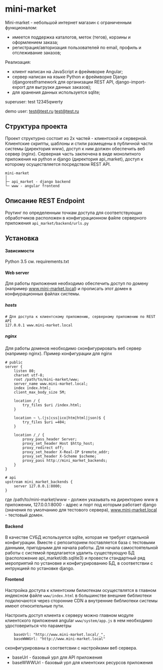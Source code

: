 mini-market
===========

Mini-market - небольшой интернет магазин с ограниченным функционалом:
* имеется поддержка каталогов, меток (тегов), корзины и оформлением заказа;
* регистрация/авторизация пользователей по email, профиль и отслеживание заказов;

Реализация:
- клиент написан на JavaScript и фреймворке Angular;
- сервер написан на языке Python и фреймворке Django
(djangorestframework для организации REST API, django-import-export для выгрузки данных заказов);
- для хранения данных используется sqlite;


superuser: test 12345qwerty

demo user: test@test.ru test@test.ru

Структура проекта
-----------------

Проект структурно состоит из 2х частей - клиентской и серверной.
Клиентские скрипты, шаблоны и стили размещены в публичной части системы (директория www), доступ к ним должен обеспечить веб сервер (nginx).
Серверная часть заключена в виде монолитного приложения на python и django (директория api_market), доступ к которому осуществляется посредством REST API.

```
mini-market
│
├─ api_market - django backend
└─ www - angular frontend
```

Описание REST Endpoint
----------------------

Роутинг по определенным точкам доступа для соответствующих обработчиков расположен в конфигурационном
файле серверного приложения ```api_market/backend/urls.py```

Установка
---------


#### Зависимости

Python 3.5 см. requirements.txt

#### Web server

Для работы приложения необходимо обеспечить доступ по домену (например www.mini-market.local)
и прописать этот домен в конфиурационных файлах системы.

##### hosts

    # Для доступа к клиентскому приложению, серверному приложению по REST API
    127.0.0.1 www.mini-market.local

##### nginx

Для работы доменов необходимо сконфигурировать веб сервер (например nginx).
Пример конфигурации для nginx
```
# public
server {
    listen 80;
    charset utf-8;
    root /path/to/mini-market/www;
    server_name www.mini-market.local;
    index index.html;
    client_max_body_size 5M;

    location / {
        try_files $uri /index.html;
    }

    location ~ \.(js|css|ico|htm|html|json)$ {
        try_files $uri =404;
    }

    location /_/ {
        proxy_pass_header Server;
        proxy_set_header Host $http_host;
        proxy_redirect off;
        proxy_set_header X-Real-IP $remote_addr;
        proxy_set_header X-Scheme $scheme;
        proxy_pass http://mini_market_backends;
    }
}

# api
upstream mini_market_backends {
    server 127.0.0.1:8000;
}
```

где /path/to/mini-market/www - должен указывать на директорию www в приложении,
127.0.0.1:8000 - адрес и порт под которым работает django (значения по умолчанию для тестового сервера),
www.mini-market.local - тестовый домен.


#### Backend

В качестве СУБД используется sqlite, которая не требует отдельной конфигурации. Вместе с репозиторием поставляется база с тестовыми данными,
 пригодными для начала работы. Для начала самостоятельной работы с системой предлагается удалить
 существующую БД (расположение api_market/db.sqlite3) и провести стандартный ряд мероприятий по установке и
 конфигурированию БД, в соответствии с интрукцией по установке django.


#### Frontend

Настройка доступа к клиентским билиотекам осуществлятся в главном индексном файле ```www/index.html```
в большинстве внешние библиотеки подключаются через сторонние CDN а внутренние библиотеки системы имеют относительные пути.

Настроить доступ клиента к серверу можно главном модуле клиентского приложения angular ```www/system/app.js```
в нем необходимо удостовериться что параметры

        baseUrl: "http://www.mini-market.local/_",
        baseWWWUrl: "http://www.mini-market.local"

сконфигурированы в соответсвии с настройками веб сервера.
- baseUrl - базовый урл для API приложения
- baseWWWUrl - базовый урл для клиентских ресурсов приложения
